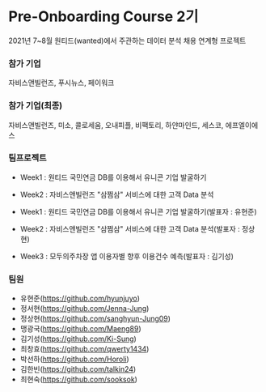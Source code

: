 # Pre-Onboarding Course 2기

2021년 7~8월 원티드(wanted)에서 주관하는 데이터 분석 채용 연계형 프로젝트

### 참가 기업
자비스앤빌런즈, 푸시뉴스, 페이워크
### 참가 기업(최종)

자비스앤빌런즈, 미소, 콜로세움, 오내피플, 비팩토리, 하얀마인드, 세스코, 에프엘이에스

### 팀프로젝트
- Week1 : 원티드 국민연금 DB를 이용해서 유니콘 기업 발굴하기
- Week2 : 자비스앤빌런즈 "삼쩜삼" 서비스에 대한 고객 Data 분석

- Week1 : 원티드 국민연금 DB를 이용해서 유니콘 기업 발굴하기(발표자 : 유현준)
- Week2 : 자비스앤빌런즈 "삼쩜삼" 서비스에 대한 고객 Data 분석(발표자 : 정상현)
- Week3 : 모두의주차장 앱 이용자별 향후 이용건수 예측(발표자 : 김기성)

### 팀원

- 유현준(https://github.com/hyunjuyo)
- 정서현(https://github.com/Jenna-Jung)
- 정상현(https://github.com/sanghyun-Jung09)
- 맹광국(https://github.com/Maeng89)
- 김기성(https://github.com/Ki-Sung)
- 최창효(https://github.com/qwerty1434)
- 박선하(https://github.com/Horoli)
- 김한빈(https://github.com/talkin24)
- 최현숙(https://github.com/sooksok)

